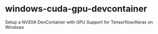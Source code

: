 # windows-cuda-gpu-devcontainer
Setup a NVIDIA DevContainer with GPU Support for Tensorflow/Keras on Windows
